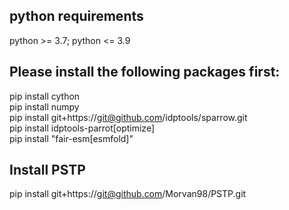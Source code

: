 ## python requirements
python >= 3.7; python <= 3.9
## Please install the following packages first:
pip install cython  
pip install numpy  
pip install git+https://git@github.com/idptools/sparrow.git  
pip install idptools-parrot[optimize]  
pip install "fair-esm[esmfold]"  
## Install PSTP
pip install git+https://git@github.com/Morvan98/PSTP.git
